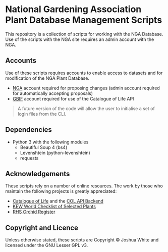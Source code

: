 # National Gardening Association Plant Database Management Scripts

This repository is a collection of scripts for working with the NGA Database. Use of the scripts with the NGA site requires an admin account with the NGA.

## Accounts

Use of these scripts requires accounts to enable access to datasets and for modification of the NGA Plant Database.

- [NGA](https://garden.org/) account required for proposing changes (admin account required for automatically accepting proposals)
- [GBIF](https://www.gbif.org/) account required for use of the Catalogue of Life API

> A future version of the code will allow the user to initialise a set of login files from the CLI.

## Dependencies

- Python 3 with the following modules
  - Beautiful Soup 4 (bs4)
  - Levenshtein (python-levenshtein)
  - requests

## Acknowledgements

These scripts rely on a number of online resources. The work by those who maintain the following projects is greatly appreciated:

- [Catalogue of Life](https://www.catalogueoflife.org/) and the [COL API Backend](https://github.com/CatalogueOfLife/backend/)
- [KEW World Checklist of Selected Plants](https://wcsp.science.kew.org/)
- [RHS Orchid Register](https://apps.rhs.org.uk/horticulturaldatabase/orchidregister/orchidregister.asp)

## Copyright and Licence

Unless otherwise stated, these scripts are Copyright © Joshua White and licensed under the GNU Lesser GPL v3.